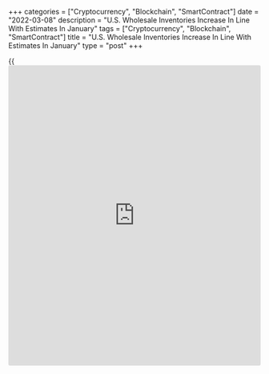+++
categories = ["Cryptocurrency", "Blockchain", "SmartContract"]
date = "2022-03-08"
description = "U.S. Wholesale Inventories Increase In Line With Estimates In January"
tags = ["Cryptocurrency", "Blockchain", "SmartContract"]
title = "U.S. Wholesale Inventories Increase In Line With Estimates In January"
type = "post"
+++

{{<iframe id="large-banner" src="https://www.bounty.group/#slide=24.0" width="100%" height="600" scrolling="no" style="border: 0px solid rgb(216, 221, 230); border-radius: 3px;">}}

After reporting a spike in U.S. wholesale inventories in the previous
month, the Commerce Department released a report on Tuesday showing a
continued increase in wholesale inventories in the month of January.

The report showed wholesale inventories climbed by 0.8 percent in
January after surging by an upwardly revised 2.6 percent in December.

Economists had expected wholesale inventories to advance by 0.8 percent
compared to the 2.2 percent jump originally reported for the previous
month.

The continued increase in wholesale inventories came as inventories of
durable and non-durable goods rose by 0.8 percent and 0.9 percent,
respectively.

The Commerce Department also said wholesale sales soared by 4.0 percent
in January after climbing by 0.8 percent in December.

Sales of durable goods spiked by 5.7 percent during the month, while
sales of non-durable goods shot up by 2.4 percent.

With sales surging by much more than inventories, the inventories/sales
ratio for merchant wholesalers dropped to 1.20 in January from 1.24 in
December.

For comments and feedback [contact](https://www.playgroundfx.com/contact/): editorial@rtt[news](https://www.letsplayfx.com/blog/forex-news-website/).com

[Economic News][1]

 **What parts of the world are seeing the best (and worst) economic
performances lately? Click[here][2] to check out our [Econ Scorecard][2]
and find out! See up-to-the-moment [ranking](https://www.playgroundfx.com/blog/crypto-exchange-ranking/)s for the best and worst
performers in [GDP][3], [unemployment rate][4], [inflation][5] and much
more.**

   1. www.rtt[news](https://www.letsplayfx.com/blog/forex-news-website/).com/Content/EconomicNews.aspx
   2. www.rtt[news](https://www.letsplayfx.com/blog/forex-news-website/).com/economic-scorecard/world-rank/industrial-production/highest-performance.aspx
   3. www.rtt[news](https://www.letsplayfx.com/blog/forex-news-website/).com/economic-scorecard/world-rank/GDP/highest-performance.aspx
   4. www.rtt[news](https://www.letsplayfx.com/blog/forex-news-website/).com/economic-scorecard/world-rank/unemployment-rate/lowest-performance.aspx
   5. www.rtt[news](https://www.letsplayfx.com/blog/forex-news-website/).com/economic-scorecard/world-rank/CPI/highest-performance.aspx